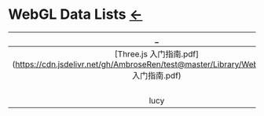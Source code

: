 # WebGL Data Lists  [←](../index.md)

| _ | _ | _ |
|:---:|:---:|:---:|
| [Three.js 入门指南.pdf](https://cdn.jsdelivr.net/gh/AmbroseRen/test@master/Library/WebGL/Three.js 入门指南.pdf) | []() | []() |
| []() | []() | []() |
| []() | []() | []() |
| []() | []() | []() |
| []() | []() | []() |
| lucy | 25 | X |
